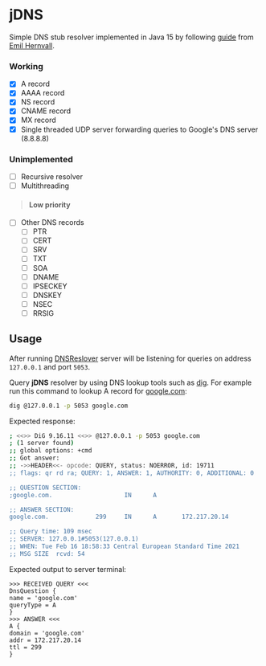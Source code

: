 # jDNS

Simple DNS stub resolver implemented in Java 15 by following [guide](https://github.com/EmilHernvall/dnsguide)
from [Emil Hernvall](https://github.com/EmilHernvall).

### Working

- [x] A record
- [x] AAAA record
- [x] NS record
- [x] CNAME record
- [x] MX record
- [x] Single threaded UDP server forwarding queries to Google's DNS server (8.8.8.8)

### Unimplemented

- [ ] Recursive resolver
- [ ] Multithreading

> #### Low priority

- [ ] Other DNS records
    - [ ] PTR
    - [ ] CERT
    - [ ] SRV
    - [ ] TXT
    - [ ] SOA
    - [ ] DNAME
    - [ ] IPSECKEY
    - [ ] DNSKEY
    - [ ] NSEC
    - [ ] RRSIG

## Usage

After running [DNSReslover](src/main/java/DnsResolver.java) server will be listening for queries on address `127.0.0.1`
and port `5053`.

Query **jDNS** resolver by using DNS lookup tools such as [dig](https://www.isc.org/download/). For example run this
command to lookup A record for [google.com](https://google.com):

```bash
dig @127.0.0.1 -p 5053 google.com
```

Expected response:

```bash
; <<>> DiG 9.16.11 <<>> @127.0.0.1 -p 5053 google.com
; (1 server found)
;; global options: +cmd
;; Got answer:
;; ->>HEADER<<- opcode: QUERY, status: NOERROR, id: 19711
;; flags: qr rd ra; QUERY: 1, ANSWER: 1, AUTHORITY: 0, ADDITIONAL: 0

;; QUESTION SECTION:
;google.com.                    IN      A

;; ANSWER SECTION:
google.com.             299     IN      A       172.217.20.14

;; Query time: 109 msec
;; SERVER: 127.0.0.1#5053(127.0.0.1)
;; WHEN: Tue Feb 16 18:58:33 Central European Standard Time 2021
;; MSG SIZE  rcvd: 54
```

Expected output to server terminal:

```
>>> RECEIVED QUERY <<<
DnsQuestion {
name = 'google.com'
queryType = A
}
>>> ANSWER <<<
A {
domain = 'google.com'
addr = 172.217.20.14
ttl = 299
}
```